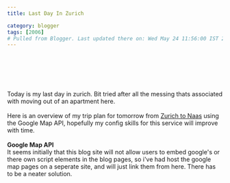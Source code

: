 ```yaml
---
title: Last Day In Zurich

category: blogger
tags: [2006]
# Pulled from Blogger. Last updated there on: Wed May 24 11:56:00 IST 2006
---
```

<script language="javascript" type="text/javascript"> <br /><!--  <br />window.onload=create_map;    <br />function create_map() <br />{ <br />  if(document.getElementById("google_map") != null) <br />    map_details();} <br />// --> <br /></script><br /><script src="http://maps.google.com/maps?file=api&v=2&key=ABQIAAAAZFzClZgpuGZ7n2OVWWjyPxTYrnCBaaQ9X3WZSBjs7pEgLNseJRTvhjKc6fcNBIRYL64guKY-gGIwhQ" type="text/javascript"></script><script type="text/javascript"> function map_details() { var map = new GMap2(document.getElementById("google_map")); map.addControl(new GSmallMapControl()); map.addControl(new GMapTypeControl()); map.setCenter(new GLatLng(50.3667,2.5500),3); var polyline = new GPolyline([new GLatLng(47.3667,8.5500),new GLatLng(53.2158,-6.6669)],"#ff0000",5);  map.addOverlay(polyline); }</script><br /><br /><!--<br /><div id="google_map" style="width: 400px; height: 400px;"></div><br />--><br /><br />Today is my last day in zurich. Bit tried after all the messing thats associated with moving out of an apartment here. <br /><br />Here is an overview of my trip plan for tomorrow from <a target="new" href="http://paultoconnell.freewebspace.com/zur_to_naas.html">Zurich to Naas</a> using the Google Map API, hopefully my config skills for this service will improve with time.<br /><br /><span style="font-weight:bold;">Google Map API</span><br />It seems initially that this blog site will not allow users to embed google's or there own script elements in the blog pages, so i've had host the google map pages on a seperate site, and will just link them from here. There has to be a neater solution.
